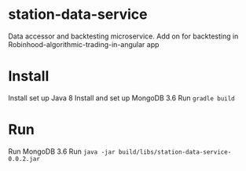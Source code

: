 # station-data-service
Data accessor and backtesting microservice. Add on for backtesting in Robinhood-algorithmic-trading-in-angular app

# Install
Install set up Java 8
Install and set up MongoDB 3.6
Run ```gradle build```

# Run
Run MongoDB 3.6
Run ```java -jar build/libs/station-data-service-0.0.2.jar```

